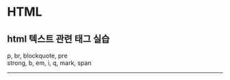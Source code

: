 # HTML
<h2> html 텍스트 관련 태그 실습 </h2>
p, br, blockquote, pre<br>
strong, b, em, i, q, mark, span

<hr>
